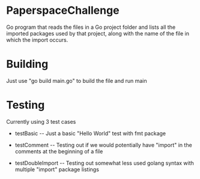 # PaperspaceChallenge
Go program that reads the files in a Go project folder and lists all the imported packages used by that project, along with the name of the file in which the import occurs. 

# Building
Just use "go build main.go" to build the file and run main

# Testing
Currently using 3 test cases 
  - testBasic
    -- Just a basic "Hello World" test with fmt package
    
  - testComment
    -- Testing out if we would potentially have "import" in the comments at the beginning of a file
    
  - testDoubleImport
    -- Testing out somewhat less used golang syntax with multiple "import" package listings
